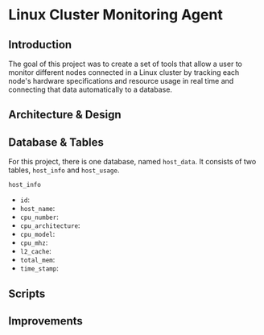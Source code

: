 # Linux Cluster Monitoring Agent

## Introduction

The goal of this project was to create a set of tools that allow a user to monitor different nodes connected in a Linux cluster by tracking each node's hardware specifications and resource usage in real time and connecting that data automatically to a database.
   
## Architecture & Design

## Database & Tables

For this project, there is one database, named `host_data`. It consists of two tables, `host_info` and `host_usage`.

`host_info`
- `id`:
- `host_name`:
- `cpu_number`:
- `cpu_architecture`:
- `cpu_model`:
- `cpu_mhz`:
- `l2_cache`:
- `total_mem`:
- `time_stamp`: 

## Scripts

## Improvements
